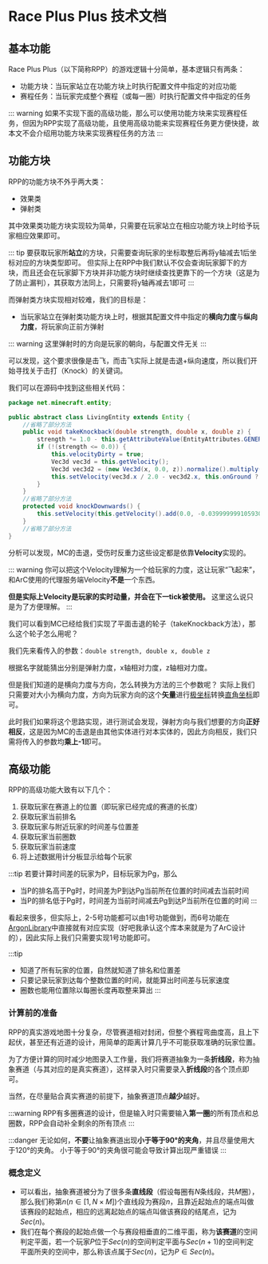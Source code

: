 # Race Plus Plus 技术文档

## 基本功能

Race Plus Plus（以下简称RPP）的游戏逻辑十分简单，基本逻辑只有两条：

* 功能方块：当玩家站立在功能方块上时执行配置文件中指定的对应功能
* 赛程任务：当玩家完成整个赛程（或每一圈）时执行配置文件中指定的任务

::: warning
如果不实现下面的高级功能，那么可以使用功能方块来实现赛程任务，但因为RPP实现了高级功能，且使用高级功能来实现赛程任务更方便快捷，故本文不会介绍用功能方块来实现赛程任务的方法
:::

## 功能方块

RPP的功能方块不外乎两大类：

* 效果类
* 弹射类

其中效果类功能方块实现较为简单，只需要在玩家站立在相应功能方块上时给予玩家相应效果即可。

::: tip
要获取玩家所**站立**的方块，只需要查询玩家的坐标取整后再将y轴减去1后坐标对应的方块类型即可。
但实际上在RPP中我们默认不仅会查询玩家脚下的方块，而且还会在玩家脚下方块并非功能方块时继续查找更靠下的一个方块（这是为了防止漏判），其获取方法同上，只需要将y轴再减去1即可
:::

而弹射类方块实现相对较难，我们的目标是：
* 当玩家站立在弹射类功能方块上时，根据其配置文件中指定的**横向力度**与**纵向力度**，将玩家向正前方弹射

::: warning
这里弹射时的方向是玩家的朝向，与配置文件无关
:::

可以发现，这个要求很像是击飞，而击飞实际上就是击退+纵向速度，所以我们开始寻找关于击打（Knock）的关键词。

我们可以在源码中找到这些相关代码：
```java
package net.minecraft.entity;

public abstract class LivingEntity extends Entity {
    //省略了部分方法
    public void takeKnockback(double strength, double x, double z) {
        strength *= 1.0 - this.getAttributeValue(EntityAttributes.GENERIC_KNOCKBACK_RESISTANCE);
        if (!(strength <= 0.0)) {
            this.velocityDirty = true;
            Vec3d vec3d = this.getVelocity();
            Vec3d vec3d2 = (new Vec3d(x, 0.0, z)).normalize().multiply(strength);
            this.setVelocity(vec3d.x / 2.0 - vec3d2.x, this.onGround ? Math.min(0.4, vec3d.y / 2.0 + strength) : vec3d.y, vec3d.z / 2.0 - vec3d2.z);
        }
    }
    //省略了部分方法
    protected void knockDownwards() {
        this.setVelocity(this.getVelocity().add(0.0, -0.03999999910593033, 0.0));
    }
    //省略了部分方法
}
```
分析可以发现，MC的击退，受伤时反重力这些设定都是依靠**Velocity**实现的。

::: warning
你可以把这个Velocity理解为一个给玩家的力度，这让玩家“飞起来”，和ArC使用的代理服务端Velocity**不是**一个东西。

**但是实际上Velocity是玩家的实时动量，并会在下一tick被使用。**
这里这么说只是为了方便理解。
:::

我们可以看到MC已经给我们实现了平面击退的轮子（takeKnockback方法），那么这个轮子怎么用呢？

我们先来看传入的参数：```double strength, double x, double z```

根据名字就能猜出分别是弹射力度，x轴相对力度，z轴相对力度。

但是我们知道的是横向力度与方向，怎么转换为方法的三个参数呢？
实际上我们只需要对大小为横向力度，方向为玩家方向的这个**矢量**进行[极坐标](https://baike.baidu.com/item/%E6%9E%81%E5%9D%90%E6%A0%87/7607962)转换[直角坐标](https://baike.baidu.com/item/%E7%9B%B4%E8%A7%92%E5%9D%90%E6%A0%87/9455590)即可。

此时我们如果将这个思路实现，进行测试会发现，弹射方向与我们想要的方向**正好相反**，这是因为MC的击退是由其他实体进行对本实体的，因此方向相反，我们只需将传入的参数均**乘上-1**即可。

## 高级功能

RPP的高级功能大致有以下几个：
1. 获取玩家在赛道上的位置（即玩家已经完成的赛道的长度）
2. 获取玩家当前排名
3. 获取玩家与附近玩家的时间差与位置差
4. 获取玩家当前圈数
5. 获取玩家当前速度
6. 将上述数据用计分板显示给每个玩家

:::tip
若要计算时间差的玩家为P，目标玩家为Pg，那么
* 当P的排名高于Pg时，时间差为P到达Pg当前所在位置的时间减去当前时间
* 当P的排名低于Pg时，时间差为当前时间减去Pg到达P当前所在位置的时间
:::

看起来很多，但实际上，2-5号功能都可以由1号功能做到，而6号功能在[ArgonLibrary](/ArgonLibrary-Dev)中直接就有对应实现（好吧我承认这个库本来就是为了ArC设计的），因此实际上我们只需要实现1号功能即可。

:::tip
* 知道了所有玩家的位置，自然就知道了排名和位置差
* 只要记录玩家到达每个整数位置的时间，就能算出时间差与玩家速度
* 圈数也能用位置除以每圈长度再取整来算出
:::

### 计算前的准备

RPP的真实游戏地图十分复杂，尽管赛道相对封闭，但整个赛程弯曲度高，且上下起伏，甚至还有近道的设计，用简单的距离计算几乎不可能获取准确的玩家位置。

为了方便计算的同时减少地图录入工作量，我们将赛道抽象为一条**折线段**，称为抽象赛道（与其对应的是真实赛道），这样录入时只需要录入**折线段**的各个顶点即可。

当然，在尽量贴合真实赛道的前提下，抽象赛道顶点**越少**越好。

:::warning
RPP有多圈赛道的设计，但是输入时只需要输入**第一圈**的所有顶点和总圈数，RPP会自动补全剩余的所有顶点
:::

:::danger
无论如何，**不要**让抽象赛道出现**小于等于90°的夹角**，并且尽量使用大于120°的夹角。
小于等于90°的夹角很可能会导致计算出现严重错误
:::

### 概念定义

* 可以看出，抽象赛道被分为了很多条**直线段**（假设每圈有$N$条线段，共$M$圈），那么我们称第$n( n \in [1,N \times M]$)个直线段为赛段$n$，且靠近起始点的端点叫做该赛段的起始点，相应的远离起始点的端点叫做该赛段的结尾点，记为$Sec(n)$。
* 我们在每个赛段的起始点做一个与赛段相垂直的二维平面，称为**该赛道**的空间判定平面，若一个玩家$P$位于$Sec(n)$的空间判定平面与$Sec(n+1)$的空间判定平面所夹的空间中，那么称该点属于$Sec(n)$，记为$P \in Sec(n)$。
